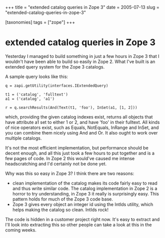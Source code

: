 +++
title = "extended catalog queries in Zope 3"
date = 2005-07-13
slug = "extended-catalog-queries-in-zope-3"

[taxonomies]
tags = ["zope"]
+++

# extended catalog queries in Zope 3

Yesterday I managed to build something in just a few hours in Zope 3
that I wouldn't have been able to build so easily in Zope 2. What I've
built is an extended query system for the Zope 3 catalogs.

A sample query looks like this:

    q = zapi.getUtility(interfaces.IExtendedQuery)

    t1 = ('catalog', 'fulltext')
    a1 = ('catalog', 'a1')

    r = q.searchResults(And(Text(t1, 'foo'), InSet(a1, [1, 2]))

which, providing the given catalog indexes exist, returns all objects
that have attribute a1 set to either 1 or 2, and have 'foo' in their
fulltext. All kinds of nice operators exist, such as Equals, NotEquals,
InRange and InSet, and you can combine them nicely using And and Or. It
also ought to work over multiple catalogs.

It's not the most efficient implementation, but performance should be
decent enough, and all this just took a few hours to put together and is
a few pages of code. In Zope 2 this would've caused me intense
headscratching and I'd certainly not be done yet.

Why was this so easy in Zope 3? I think there are two reasons:

- clean implementation of the catalog makes its code fairly easy to read
  and thus write similar code. The catalog implementation in Zope 2 is a
  horror to try understanding, in Zope 3 it really is surprisingly easy.
  This pattern holds for much of the Zope 3 code base.
- Zope 3 gives every object an integer id using the IntIds utility,
  which helps making the catalog so clean. IntIds rock!

The code is hidden in a customer project right now. It's easy to extract
and I'll look into extracting this so other people can take a look at
this in the coming weeks.
